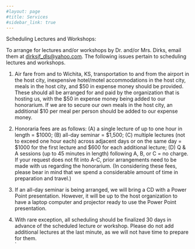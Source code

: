 ```yaml
---
#layout: page
#title: Services
#sidebar_link: true
---
```


Scheduling Lectures and Workshops:

To  arrange for lectures and/or workshops by Dr. and/or Mrs. Dirks, email them at dirksjf_dls@yahoo.com.  The following issues pertain to scheduling lectures and workshops.

1.  Air fare from and to Wichita, KS, transportation to and from the airport in the host city, inexpensive hotel/motel accommodations in the host city, meals in the host city, and $50 in expense money should be provided.  These should all be arranged for and paid by the organization that is hosting us, with the $50 in expense money being added to our honorarium.  If we are to secure our own meals in the host city, an additional $10 per meal per person should be added to our expense money.

2.  Honoraria fees are as follows:  (A) a single lecture of up to one hour in length = $1000; (B) all-day seminar = $1,500; (C) multiple lectures (not to exceed one hour each) across adjacent days or on the same day = $1000 for the first lecture and $600 for each additional lecture; (D) Q & A sessions (up to 45 minutes in length) following A, B, or C = no charge.  If your request does not fit into A-C, prior arrangements need to be made with us regarding the honorarium.  (In considering these fees, please bear in mind that we spend a considerable amount of time in preparation and travel.)

3.  If an all-day seminar is being arranged, we will bring a CD with a Power Point presentation.  However, it will be up to the host organization to have a laptop computer and projector ready to use the Power Point presentation.

4.  With rare exception, all scheduling should be finalized 30 days in advance of the scheduled lecture or workshop.  Please do not add additional lectures at the last minute, as we will not have time to prepare for them.         
`